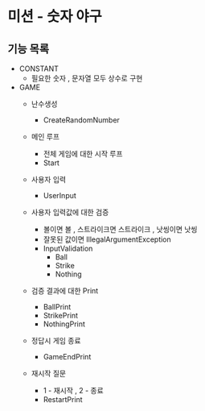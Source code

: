 # 미션 - 숫자 야구

## 기능 목록
- CONSTANT
  - 필요한 숫자 , 문자열 모두 상수로 구현
- GAME
  - 난수생성
    - CreateRandomNumber
  - 메인 루프
    - 전체 게임에 대한 시작 루프
    - Start
      
  - 사용자 입력
    - UserInput
    
  - 사용자 입력값에 대한 검증
    - 볼이면 볼 , 스트라이크면 스트라이크 , 낫씽이면 낫씽
    - 잘못된 값이면 IllegalArgumentException
    - InputValidation
      - Ball
      - Strike
      - Nothing
        
  - 검증 결과에 대한 Print
    - BallPrint
    - StrikePrint
    - NothingPrint
    
  - 정답시 게임 종료
    - GameEndPrint
      
  - 재시작 질문
    - 1 - 재시작 , 2 - 종료
    - RestartPrint







